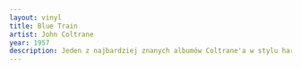 ```yaml
---
layout: vinyl
title: Blue Train
artist: John Coltrane
year: 1957
description: Jeden z najbardziej znanych albumów Coltrane'a w stylu hard bop.
---
```

